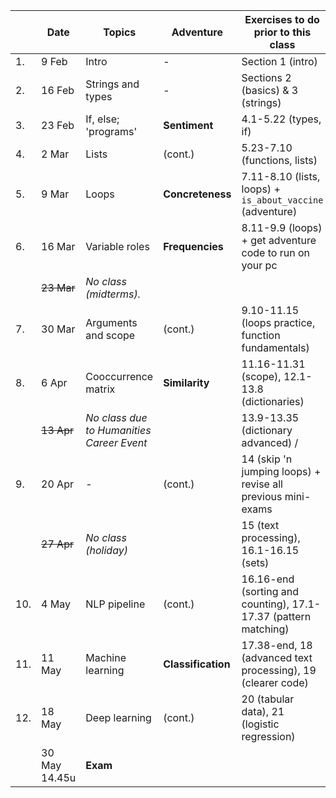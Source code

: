|  | Date | 	Topics                                    | 	Adventure         | 	Exercises to do prior to this class                            |
| --- | --- |--------------------------------------------|--------------------|-----------------------------------------------------------------|
|1. | 9 Feb | Intro                                      | 	-                 | 	Section 1 (intro)                                              |
|2. | 16 Feb | 	Strings and types                         | 	-                 | 	Sections 2 (basics) & 3 (strings)                              |
|3. | 23 Feb | 	If, else; 'programs'                      | 	**Sentiment**     | 	4.1-5.22 (types, if)                                           |
|4. | 2 Mar   | Lists                                      | 	(cont.)           | 5.23-7.10 (functions, lists)                                    |
|5. | 9 Mar | 	Loops                                     | 	**Concreteness** 	 | 7.11-8.10 (lists, loops) + `is_about_vaccine` (adventure)       |
|6. | 16 Mar | 	Variable roles                            | **Frequencies**	    | 	 8.11-9.9 (loops) + get adventure code to run on your pc       |
|   | ~~23 Mar~~  | _No class (midterms)._                     |                     |
|7. | 30 Mar | Arguments and scope                        | 	(cont.)            | 9.10-11.15 (loops practice, function fundamentals)              |
|8. | 6 Apr | Cooccurrence matrix                        | 	**Similarity**     | 	11.16-11.31 (scope), 12.1-13.8 (dictionaries)                  |
|   | ~~13 Apr~~ | 	_No class due to Humanities Career Event_ |                     | 13.9-13.35 (dictionary advanced) /                              |
|9. | 20 Apr | 	-                                         | 	(cont.)            | 	14 (skip 'n jumping loops) + revise all previous mini-exams    |
|  | ~~27 Apr~~ | 	_No class (holiday)_	                     | 	                   | 15 (text processing), 16.1-16.15 (sets)                         |
|10. | 4 May | 	NLP pipeline 	                            | (cont.)             | 16.16-end (sorting and counting), 17.1-17.37 (pattern matching) |
|11. | 11 May | 	Machine learning	                         | **Classification**  | 17.38-end, 18 (advanced text processing), 19 (clearer code)     |
|12. | 18 May | Deep learning                              | (cont.)             | 20 (tabular data), 21 (logistic regression)                     |
|    |30 May 14.45u  | 	**Exam**                                  |                     |


